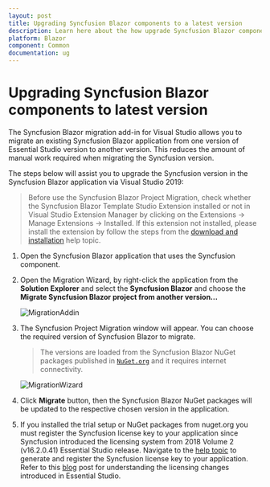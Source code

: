 ```yaml
---
layout: post
title: Upgrading Syncfusion Blazor components to a latest version
description: Learn here about the how upgrade Syncfusion Blazor components to a latest version from NuGet manager and migrate.
platform: Blazor
component: Common
documentation: ug
---
```


# Upgrading Syncfusion Blazor components to latest version

The Syncfusion Blazor migration add-in for Visual Studio allows you to migrate an existing Syncfusion Blazor application from one version of Essential Studio version to another version. This reduces the amount of manual work required when migrating the Syncfusion version.

The steps below will assist you to upgrade the Syncfusion version in the Syncfusion Blazor application via Visual Studio 2019:

> Before use the Syncfusion Blazor Project Migration, check whether the Syncfusion Blazor Template Studio Extension installed or not in Visual Studio Extension Manager by clicking on the Extensions -> Manage Extensions -> Installed. If this extension not installed, please install the extension by follow the steps from the [download and installation](https://blazor.syncfusion.com/documentation/visual-studio-integration/download-and-installation) help topic.

1. Open the Syncfusion Blazor application that uses the Syncfusion component.

2. Open the Migration Wizard,  by right-click the application from the **Solution Explorer** and select the **Syncfusion Blazor** and choose the **Migrate Syncfusion Blazor project from another version...**

    ![MigrationAddin](images/MigrationAddin.png)

3. The Syncfusion Project Migration window will appear. You can choose the required version of Syncfusion Blazor to migrate.

    > The versions are loaded from the Syncfusion Blazor NuGet packages published in [`NuGet.org`](https://www.nuget.org/packages?q=Tags%3A%22blazor%22syncfusion) and it requires internet connectivity.

    ![MigrationWizard](images/Migration.png)

4. Click **Migrate** button, then the Syncfusion Blazor NuGet packages will be updated to the respective chosen version in the application.

5. If you installed the trial setup or NuGet packages from nuget.org you must register the Syncfusion license key to your application since Syncfusion introduced the licensing system from 2018 Volume 2 (v16.2.0.41) Essential Studio release. Navigate to the [help topic](https://help.syncfusion.com/common/essential-studio/licensing/license-key#how-to-generate-syncfusion-license-key) to generate and register the Syncfusion license key to your application. Refer to this [blog](https://blog.syncfusion.com/post/Whats-New-in-2018-Volume-2-Licensing-Changes-in-the-1620x-Version-of-Essential-Studio.aspx?_ga=2.11237684.1233358434.1587355730-230058891.1567654773) post for understanding the licensing changes introduced in Essential Studio.